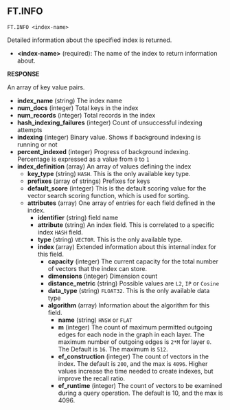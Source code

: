 ## FT.INFO
```
FT.INFO <index-name>
```

Detailed information about the specified index is returned.

- **\<index-name\>** (required): The name of the index to return information about.

**RESPONSE**

An array of key value pairs.

- **index\_name**	(string)	The index name
- **num\_docs**	(integer)	Total keys in the index
- **num\_records**	(integer)	Total records in the index
- **hash\_indexing\_failures**	(integer)	Count of unsuccessful indexing attempts
- **indexing**	(integer)	Binary value. Shows if background indexing is running or not
- **percent\_indexed**	(integer)	Progress of background indexing. Percentage is expressed as a value from `0` to `1`
- **index\_definition**	(array)	An array of values defining the index
  - **key\_type**	(string)	`HASH`. This is the only available key type.
  - **prefixes**	(array of strings)	Prefixes for keys
  - **default\_score**	(integer) This is the default scoring value for the vector search scoring function, which is used for sorting.
  - **attributes**	(array)	One array of entries for each field defined in the index.
    - **identifier**	(string)	field name
    - **attribute**	(string)	An index field. This is correlated to a specific index `HASH` field.
    - **type**	(string)	`VECTOR`. This is the only available type.
    - **index**	(array)	Extended information about this internal index for this field.
      - **capacity**	(integer)	The current capacity for the total number of vectors that the index can store.
      - **dimensions**	(integer)	Dimension count
      - **distance\_metric**	(string)	Possible values are `L2`, `IP` or `Cosine`
      - **data\_type**	(string)	`FLOAT32`. This is the only available data type
      - **algorithm**	(array)	Information about the algorithm for this field.
        - **name**	(string)	`HNSW` or `FLAT`
        - **m**	(integer)	The count of maximum permitted outgoing edges for each node in the graph in each layer. The maximum number of outgoing edges is `2*M` for layer `0`\. The Default is `16`\. The maximum is `512`\.
        - **ef\_construction**	(integer)	The count of vectors in the index. The default is `200`, and the max is `4096`\. Higher values increase the time needed to create indexes, but improve the recall ratio.
        - **ef\_runtime**	(integer)	The count of vectors to be examined during a query operation. The default is 10, and the max is 4096\.
